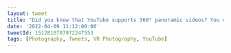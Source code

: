```yaml
---
layout: tweet
title: "Did you know that YouTube supports 360° panoramic videos? You can even convert VR photos into the 360° format and upload them (like I did here)"
date: '2022-04-09 11:12:00:00'
tweetId: 1512810707972247553
tags: [Photography, Tweets, VR Photography, YouTube]
---
```


